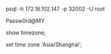 psql -h 172.16.102.147 -p 32002 -U root

Passw0rd@MY

show timezone;

set time zone 'Asia/Shanghai';



